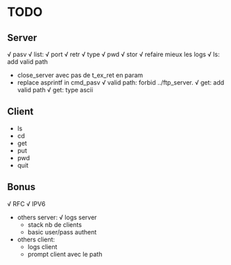 # TODO

## Server
√ pasv
√ list:
√ port
√ retr
√ type
√ pwd
√ stor
√ refaire mieux les logs
√ ls:  add valid path
- close_server avec pas de t_ex_ret en param
- replace asprintf in cmd_pasv
√ valid path: forbid ../ftp_server.
√ get: add valid path
√ get: type ascii

## Client
- ls
- cd
- get
- put
- pwd
- quit

## Bonus
√ RFC
√ IPV6
- others server:
	√ logs server
	- stack nb de clients
	- basic user/pass authent
- others client:
	- logs client
	- prompt client avec le path

